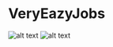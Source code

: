 # VeryEazyJobs

![alt text](https://www.dropbox.com/s/q3520ei0xt127c8/firstOPI1.png?dl=0)
![alt text](https://www.dropbox.com/s/n1p59k53ij1z11d/dddI%20%282.png?dl=0)
